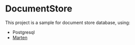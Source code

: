 # DocumentStore

This project is a sample for document store database, using:
- Postgresql
- [Marten](https://github.com/JasperFx/marten)